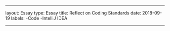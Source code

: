 
---
layout: Essay
type: Essay
title: Reflect on Coding Standards
date: 2018-09-19
labels:
-Code 
-IntelliJ IDEA

----
  
